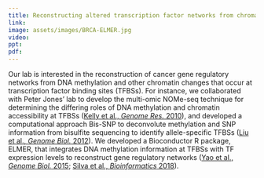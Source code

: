 ```yaml
---
title: Reconstructing altered transcription factor networks from chromatin changes at cis-regulatory elements
link: 
image: assets/images/BRCA-ELMER.jpg
video: 
ppt: 
pdf: 
---
```


Our lab is interested in the reconstruction of cancer gene regulatory networks from DNA methylation and other chromatin changes that occur at transcription factor binding sites (TFBSs). For instance, we collaborated with Peter Jones’ lab to develop the multi-omic NOMe-seq technique for determining the differing roles of DNA methylation and chromatin accessibility at TFBSs (<a href="https://doi.org/10.1101/gr.143008.112" target="_blank">Kelly et al., <em>Genome Res.</em> 2010</a>), and developed a computational approach Bis-SNP to deconvolute methylation and SNP information from bisulfite sequencing to identify allele-specific TFBSs (<a href="https://doi.org/10.1186/gb-2012-13-7-r61" target="_blank">Liu et al., <em>Genome Biol.</em> 2012</a>). We developed a Bioconductor R package, ELMER, that integrates DNA methylation information at TFBSs with TF expression levels to reconstruct gene regulatory networks (<a href="https://doi.org/10.1186/s13059-015-0668-3" target="_blank">Yao et al., <em>Genome Biol.</em> 2015</a>; <a href="https://doi.org/10.1093/bioinformatics/bty902" target="_blank">Silva et al., <em>Bioinformatics</em> 2018</a>).
